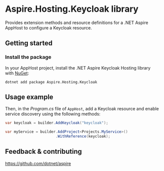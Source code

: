# Aspire.Hosting.Keycloak library

Provides extension methods and resource definitions for a .NET Aspire AppHost to configure a Keycloak resource.

## Getting started

### Install the package

In your AppHost project, install the .NET Aspire Keycloak Hosting library with [NuGet](https://www.nuget.org):

```dotnetcli
dotnet add package Aspire.Hosting.Keycloak
```

## Usage example

Then, in the _Program.cs_ file of `AppHost`, add a Keycloak resource and enable service discovery using the following methods:

```csharp
var keycloak = builder.AddKeycloak("keycloak");

var myService = builder.AddProject<Projects.MyService>()
                       .WithReference(keycloak);
```

## Feedback & contributing

https://github.com/dotnet/aspire
